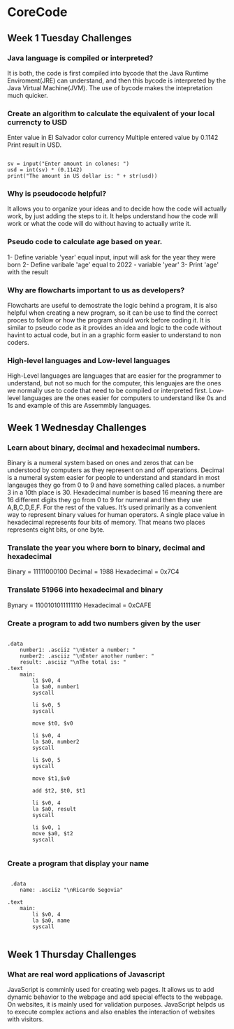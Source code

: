 # CoreCode
## Week 1 Tuesday Challenges
### Java language is compiled or interpreted? 
It is both, the code is first compiled into bycode that the Java Runtime Enviroment(JRE) can understand, and then this bycode is interpreted by the Java Virtual Machine(JVM). The use of bycode makes the intepretation much quicker.
### Create an algorithm to calculate the equivalent of your local currencty to USD
Enter value in El Salvador color currency
Multiple entered value by 0.1142
Print result in USD.
```

sv = input("Enter amount in colones: ")
usd = int(sv) * (0.1142)
print("The amount in US dollar is: " + str(usd))

```
### Why is pseudocode helpful?
It allows you to organize your ideas and to decide how the code will actually work, by just adding the steps to it. It helps understand how the code will work or what the code will do without having to actually write it.
### Pseudo code to calculate age based on year. 
1- Define variable 'year' equal input, input will ask for the year they were born
2- Define varibale 'age'  equal to  2022 - variable 'year'
3- Print 'age' with the result
### Why are flowcharts important to us as developers?
Flowcharts are useful to demostrate the logic behind a program, it is also helpful when creating a new program, so it can be use to find the correct proces to follow or how the program should work before coding it. It is similar to pseudo code as it provides an idea and logic to the code without havint to actual code, but in an a graphic form easier to understand to non coders.
### High-level languages and Low-level languages
High-Level languages are languages that are easier for the programmer to understand, but not so much for the computer, this lenguajes are the ones we normally use to code that need to be compiled or interpreted first. 
Low-level languages are the ones easier for computers to understand like 0s and 1s and example of this are Assemmbly languages.

## Week 1 Wednesday Challenges
### Learn about binary, decimal and hexadecimal numbers.
Binary is a numeral system based on ones and zeros that can be understood by computers as they represent on and off operations. 
Decimal is a numeral system easier for people to understand and standard in most langauges they go from 0 to 9 and have something called places. a number 3 in a 10th place is 30.
Hexadecimal number is based 16 meaning there are 16 different digits they go from 0 to 9 for numeral and then they use A,B,C,D,E,F. For the rest of the values.  It’s used primarily as a convenient way to represent binary values for human operators. A single place value in hexadecimal represents four bits of memory. That means two places represents eight bits, or one byte.

### Translate the year you where born to binary, decimal and hexadecimal
Binary = 11111000100
Decimal = 1988
Hexadecimal = 0x7C4

### Translate 51966 into hexadecimal and binary
Bynary = 1100101011111110
Hexadecimal = 0xCAFE

### Create a program to add two numbers given by the user
```

.data
	number1: .asciiz "\nEnter a number: "
	number2: .asciiz "\nEnter another number: "
	result: .asciiz "\nThe total is: "
.text
	main:
		li $v0, 4
		la $a0, number1
		syscall
		
		li $v0, 5
		syscall
		
		move $t0, $v0
		
		li $v0, 4
		la $a0, number2
		syscall
		
		li $v0, 5
		syscall
		
		move $t1,$v0
		
		add $t2, $t0, $t1
		
		li $v0, 4
		la $a0, result
		syscall
		
		li $v0, 1
		move $a0, $t2
		syscall
		
```
###  Create a program that display your name
```
 
 .data
	name: .asciiz "\nRicardo Segovia"
	
.text
	main:
		li $v0, 4
		la $a0, name
		syscall
		
```
## Week 1 Thursday Challenges

### What are real word applications of Javascript
JavaScript is comminly used for creating web pages. It allows us to add dynamic behavior to the webpage and add special effects to the webpage. On websites, it is mainly used for validation purposes. JavaScript helpds us to execute complex actions and also enables the interaction of websites with visitors.

